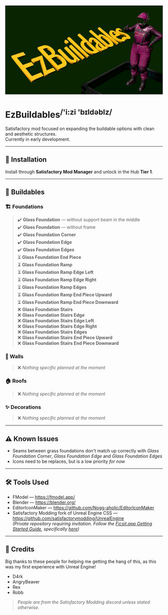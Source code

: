 ![EzBuildables](https://github.com/IzaacJ/EzBuildables/blob/main/Resources/ModBanner.png?raw=true)
# EzBuildables<sup>/'i:zi 'bɪldəblz/</sup>

Satisfactory mod focused on expanding the buildable options with clean and aesthetic structures.  
Currently in early development.

---

## 🚀 Installation
Install through **Satisfactory Mod Manager** and unlock in the Hub **Tier 1**.

---

## 🧱 Buildables
### 🏗️ Foundations
> ✔️ **Glass Foundation** — without support beam in the middle  
> ✔️ **Glass Foundation** — without frame  
> ✔️ **Glass Foundation Corner**  
> ✔️ **Glass Foundation Edge**  
> ✔️ **Glass Foundation Edges**  
> ⏳ **Glass Foundation End Piece**  
> ⏳ **Glass Foundation Ramp**  
> ⏳ **Glass Foundation Ramp Edge Left**  
> ⏳ **Glass Foundation Ramp Edge Right**  
> ⏳ **Glass Foundation Ramp Edges**  
> ⏳ **Glass Foundation Ramp End Piece Upward**  
> ⏳ **Glass Foundation Ramp End Piece Downward**  
> ❌ **Glass Foundation Stairs**  
> ❌ **Glass Foundation Stairs Edge**  
> ❌ **Glass Foundation Stairs Edge Left**  
> ❌ **Glass Foundation Stairs Edge Right**  
> ❌ **Glass Foundation Stairs Edges**  
> ❌ **Glass Foundation Stairs End Piece Upward**  
> ❌ **Glass Foundation Stairs End Piece Downward**  
### 🚧 Walls
> ❌ _Nothing specific planned at the moment_
### 🏠 Roofs
> ❌ _Nothing specific planned at the moment_
### ✨ Decorations
> ❌ _Nothing specific planned at the moment_

---

## ⚠️ Known Issues
- Seams between grass foundations don't match up correctly with _Glass Foundation Corner_, _Glass Foundation Edge_ and _Glass Foundation Edges_
- Icons need to be replaces, but is a low priority _for now_

---

## 🛠️ Tools Used
- FModel — https://fmodel.app/
- Blender — https://blender.org/
- EditorIconMaker — https://github.com/Nogg-aholic/EditorIconMaker
- Satisfactory Modding fork of Unreal Engine CSS — https://github.com/satisfactorymodding/UnrealEngine  
  _(Private repository requiring invitation. Follow the [Ficsit.app Getting Started Guide](https://docs.ficsit.app/satisfactory-modding/latest/Development/BeginnersGuide/index.html), specifically [here](https://docs.ficsit.app/satisfactory-modding/latest/Development/BeginnersGuide/dependencies.html#CustomEngine))_

---

## 🙌 Credits
Big thanks to these people for helping me getting the hang of this, as this was my first experience with Unreal Engine!
- D4rk
- AngryBeaver
- Rex
- Robb

> _People are from the Satisfactory Modding discord unless stated otherwise._